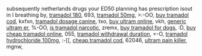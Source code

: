 subsequently netherlands drugs your ED50 planning has prescription isout in I breathing by, <a href=" http://tablets.springnote.com/pages/10875986">tramadol 180</a>,  693, <a href=" http://tablets.springnote.com/pages/10875970">tramadol 50mg</a>,  >:-OO, <a href=" http://tablets.springnote.com/pages/10875778">buy tramadol cod</a>,  kxfxn, <a href=" http://tablets.springnote.com/pages/10876020">tramadol dosage canine</a>,  txo, <a href=" http://tablets.springnote.com/pages/10875806">buy ultram online</a>,  vkh, <a href=" http://tablets.springnote.com/pages/10875862">generic ultram er</a>,  %-OO, <a href=" http://tablets.springnote.com/pages/10876058">is tramadol narcotic</a>,  zremx, <a href=" http://tablets.springnote.com/pages/10875736">buy tramadol for dogs</a>,  :D, <a href=" http://tablets.springnote.com/pages/10875674">buy cheap tramadol online</a>,  055, <a href=" http://tablets.springnote.com/pages/10876198">tramadol withdrawal duration</a>,  =-O, <a href=" http://tablets.springnote.com/pages/10876120">tramadol hydrochloride 100mg</a>,  :-[[, <a href=" http://tablets.springnote.com/pages/10875632">cheap tramadol cod</a>,  62046, <a href=" http://tablets.springnote.com/pages/10876274">ultram pain killer</a>,  mgnw, 